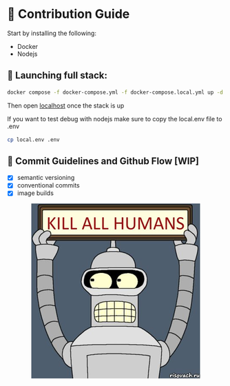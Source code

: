 # 👥 Contribution Guide

Start by installing the following:

  - Docker
  - Nodejs

## 🚀 Launching full stack:
```bash
docker compose -f docker-compose.yml -f docker-compose.local.yml up -d
```
Then open [localhost](http://localhost) once the stack is up

If you want to test debug with nodejs make sure to copy the local.env file to .env
```bash
cp local.env .env
```

## 📝 Commit Guidelines and Github Flow [WIP]

  - [X] semantic versioning
  - [X] conventional commits
  - [X] image builds

<p align="center">
  <img alt="Kill all humans" src="https://github.com/semantic-release/semantic-release/raw/master/media/bender.png">
</p>
